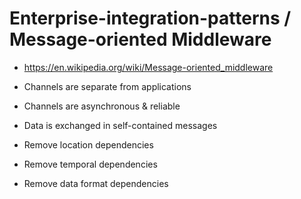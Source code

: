 # Enterprise-integration-patterns / Message-oriented Middleware

* https://en.wikipedia.org/wiki/Message-oriented_middleware

* Channels are separate from applications
* Channels are asynchronous & reliable
* Data is exchanged in self-contained messages

* Remove location dependencies
* Remove temporal dependencies
* Remove data format dependencies
